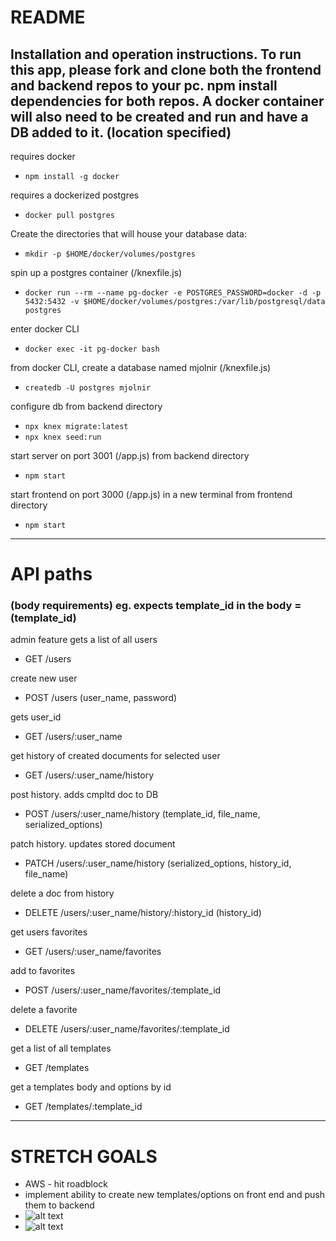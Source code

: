 # README
Installation and operation instructions. To run this app, please fork and clone both the frontend and backend repos to your pc. npm install dependencies for both repos. A docker container will also need to be created and run and have a DB added to it. (location specified)
---
requires docker
- `npm install -g docker`

requires a dockerized postgres
- `docker pull postgres`

Create the directories that will house your database data:
- `mkdir -p $HOME/docker/volumes/postgres`

spin up a postgres container (/knexfile.js)
- `docker run --rm --name pg-docker -e POSTGRES_PASSWORD=docker -d -p 5432:5432 -v $HOME/docker/volumes/postgres:/var/lib/postgresql/data postgres`

enter docker CLI
- `docker exec -it pg-docker bash`

from docker CLI, create a database named mjolnir (/knexfile.js)
- `createdb -U postgres mjolnir`

configure db from backend directory
- `npx knex migrate:latest`
- `npx knex seed:run`

start server on port 3001 (/app.js) from backend directory
- `npm start`

start frontend on port 3000 (/app.js) in a new terminal from frontend directory
- `npm start`

---
# API paths
### **(body requirements) eg. expects template_id in the body = (template_id)**

admin feature gets a list of all users
- GET /users

create new user
- POST /users
(user_name, password)

gets user_id
- GET /users/:user_name

get history of created documents for selected user
- GET /users/:user_name/history

post history. adds cmpltd doc to DB
- POST /users/:user_name/history
(template_id, file_name, serialized_options)

patch history. updates stored document
- PATCH /users/:user_name/history
(serialized_options, history_id, file_name)

delete a doc from history
- DELETE /users/:user_name/history/:history_id
(history_id)

get users favorites
- GET /users/:user_name/favorites

add to favorites
- POST /users/:user_name/favorites/:template_id

delete a favorite
- DELETE /users/:user_name/favorites/:template_id

get a list of all templates
- GET /templates

get a templates body and options by id
- GET /templates/:template_id

---
# STRETCH GOALS

- AWS - hit roadblock
- implement ability to create new templates/options on front end and push them to backend
- ![alt text](http://url/to/img.png)
- ![alt text](https://github.com/[username]/[reponame]/blob/[branch]/image.jpg?raw=true)